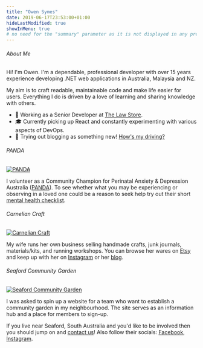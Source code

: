 ```yaml
---
title: "Owen Symes"
date: 2019-06-17T23:53:00+01:00
hideLastModified: true
showInMenu: true
# no need for the "summary" parameter as it is not displayed in any previews
---
```


###### About Me
Hi! I'm Owen.
I'm a dependable, professional developer with over 15 years experience developing .NET web applications in Australia, Malaysia and NZ. 

My aim is to craft readable, maintainable code and make life easier for users. Everything I do is driven by a love of learning and sharing knowledge with others.

- 💼 Working as a Senior Developer at [The Law Store](https://thelawstore.com.au/).
- 🎓 Currently picking up React and constantly experimenting with various aspects of DevOps.
- 📝 Trying out blogging as something new! [How's my driving?](/posts)

###### PANDA

[![PANDA](https://www.owen.nz/panda.png)](https://www.panda.org.au)

I volunteer as a Community Champion for Perinatal Anxiety & Depression Australia ([PANDA](https://www.panda.org.au)). To see whether what you may be experiencing or observing in a loved one could be a reason to seek help try out their short [mental health checklist](https://www.panda.org.au/info-support/checklists).

###### Carnelian Craft

[![Carnelian Craft](https://www.owen.nz/cclogo.png)](https://www.carneliancraft.com.au)

My wife runs her own business selling handmade crafts, junk journals, materials/kits, and running workshops. You can browse her wares on [Etsy](https://www.etsy.com/au/shop/CarnelianCraft) and keep up with her on [Instagram](https://www.instagram.com/carnelian_craft/) or her [blog](https://www.carneliancraft.com.au/).

###### Seaford Community Garden

[![Seaford Community Garden](https://www.owen.nz/scglogo.png)](https://www.seafordcommunitygarden.com)

I was asked to spin up a website for a team who want to establish a community garden in my neighbourhood. The site serves as an information hub and a place for members to sign-up.

If you live near Seaford, South Australia and you'd like to be involved then you should jump on and [contact us](https://www.seafordcommunitygarden.com)! Also follow their socials: [Facebook](https://www.facebook.com/seafordcg), [Instagram](https://www.instagram.com/seafordcg). 
